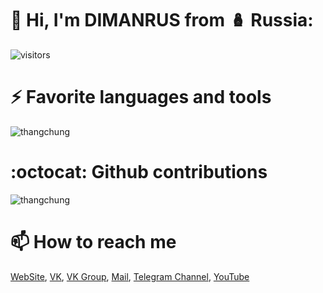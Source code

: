 # 👋  Hi, I'm DIMANRUS from 🪆 Russia:

![visitors](https://visitor-badge.glitch.me/badge?page_id=dimanrus)

# ⚡ Favorite languages and tools

<img src="https://github-readme-stats.vercel.app/api/top-langs/?username=dimanrus&show_icons=true&theme=algolia&layout=compact&hide=java,assembly,pawn,pascal,asp.net&pat_1=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" alt="thangchung" />

# :octocat: Github contributions

<img src="https://github-readme-stats.vercel.app/api?username=dimanrus&show_icons=true&theme=algolia&pat_1=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" alt="thangchung" />

# 📫 How to reach me

[WebSite](dimanrus.ru), [VK](https://vk.com/dimanrusdeveloper), [VK Group](https://vk.com/dimanrusdev), [Mail](mailto:dimanrus@dimanrudev.ru), [Telegram Channel](https://t.me/dimanrusdeveloper), [YouTube](https://www.youtube.com/channel/UCAqVujW927K6Y4A-UFJ6jwg)
